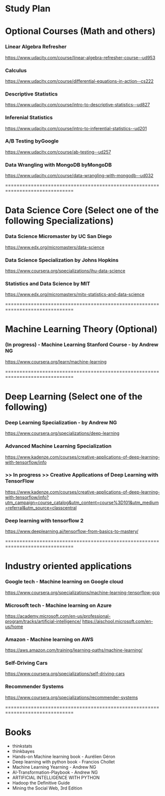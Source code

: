# Study Plan

# Optional Courses (Math and others)
### Linear Algebra Refresher
https://www.udacity.com/course/linear-algebra-refresher-course--ud953

### Calculus</br>
https://www.udacity.com/course/differential-equations-in-action--cs222

### Descriptive Statistics</br>
https://www.udacity.com/course/intro-to-descriptive-statistics--ud827

### Inferenial Statistics</br>
https://www.udacity.com/course/intro-to-inferential-statistics--ud201

### A/B Testing byGoogle
https://www.udacity.com/course/ab-testing--ud257

### Data Wrangling with MongoDB byMongoDB
https://www.udacity.com/course/data-wrangling-with-mongodb--ud032

==============================================================================

# Data Science Core (Select one of the following Specializations)

### Data Science Micromaster by UC San Diego
https://www.edx.org/micromasters/data-science

### Data Science Specialization by Johns Hopkins
https://www.coursera.org/specializations/jhu-data-science

### Statistics and Data Science by MIT
https://www.edx.org/micromasters/mitx-statistics-and-data-science

==============================================================================

# Machine Learning Theory (Optional)
### <p color="green"> (In progress) - Machine Learning Stanford Course - by Andrew NG </p>
https://www.coursera.org/learn/machine-learning

==============================================================================

# Deep Learning (Select one of the following)
### Deep Learning Specialization - by Andrew NG
https://www.coursera.org/specializations/deep-learning

### Advanced Machine Learning Specialization
https://www.kadenze.com/courses/creative-applications-of-deep-learning-with-tensorflow/info

### >> In progress >> Creative Applications of Deep Learning with TensorFlow
https://www.kadenze.com/courses/creative-applications-of-deep-learning-with-tensorflow/info?utm_campaign=course_catalog&utm_content=course%3D101&utm_medium=referral&utm_source=classcentral

### Deep learning with tensorflow 2
https://www.deeplearning.ai/tensorflow-from-basics-to-mastery/

==============================================================================

# Industry oriented applications
### Google tech - Machine learning on Google cloud
https://www.coursera.org/specializations/machine-learning-tensorflow-gcp

### Microsoft tech - Machine learning on Azure
https://academy.microsoft.com/en-us/professional-program/tracks/artificial-intelligence/
https://aischool.microsoft.com/en-us/home

### Amazon - Machine learning on AWS
https://aws.amazon.com/training/learning-paths/machine-learning/

### Self-Driving Cars
https://www.coursera.org/specializations/self-driving-cars

### Recommender Systems
https://www.coursera.org/specializations/recommender-systems

==============================================================================

# Books
- thinkstats	
- thinkbayes	
- Hands-on Machine learning book - Aurélien Géron
- Deep learning with python book	- Francios Chollet
- Machine Learning Yearning	- Andrew NG
- AI-Transformation-Playbook	- Andrew NG
- ARTIFICIAL INTELLIGENCE WITH PYTHON	
- Hadoop the Definitive Guide	
- Mining the Social Web, 3rd Edition
